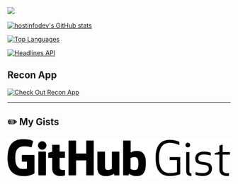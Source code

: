 ![](https://komarev.com/ghpvc/?username=your-github-username)

[![hostinfodev's GitHub stats](https://github-readme-stats.vercel.app/api?username=hostinfodev&count_private=true&show_icons=true&theme=tokyonight)](https://github.com/anuraghazra/github-readme-stats)

[![Top Languages](https://github-readme-stats.vercel.app/api/top-langs/?username=hostinfodev&hide=html,css,shell,batchfile,hack&exclude_repo=hostinfodev.github.io&theme=tokyonight)](https://github.com/anuraghazra/github-readme-stats)

[![Headlines API](https://github-readme-stats.vercel.app/api/pin/?username=hostinfodev&show_owner=true&repo=headlines-api&theme=tokyonight)](https://github.com/hostinfodev/headlines-api)

## Recon App
[![Check Out Recon App](https://recon.us.com/img/favicon.ico)](https://recon.us.com)

------
## ✏️ My Gists
[![ My Gists](https://raw.githubusercontent.com/b4b4r07/i/master/gist/logo.png)](https://gist.github.com/hostinfodev)

